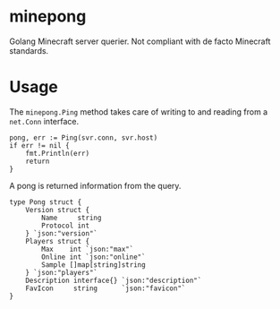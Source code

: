 # minepong

Golang Minecraft server querier. Not compliant with de facto Minecraft standards.

# Usage

The `minepong.Ping` method takes care of writing to and reading from a
`net.Conn` interface.

    pong, err := Ping(svr.conn, svr.host)
    if err != nil {
        fmt.Println(err)
        return
    }

A pong is returned information from the query.

    type Pong struct {
        Version struct {
            Name     string
            Protocol int
        } `json:"version"`
        Players struct {
            Max    int `json:"max"`
            Online int `json:"online"`
            Sample []map[string]string
        } `json:"players"`
        Description interface{} `json:"description"`
        FavIcon     string      `json:"favicon"`
    }
